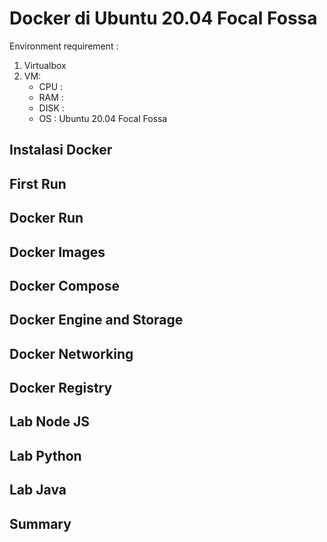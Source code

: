 # Docker di Ubuntu 20.04 Focal Fossa
Environment requirement :
1. Virtualbox
2. VM:
    - CPU :
    - RAM :
    - DISK :
    - OS : Ubuntu 20.04 Focal Fossa
## Instalasi Docker
## First Run
## Docker Run
## Docker Images
## Docker Compose
## Docker Engine and Storage
## Docker Networking
## Docker Registry
## Lab Node JS
## Lab Python
## Lab Java
## Summary

